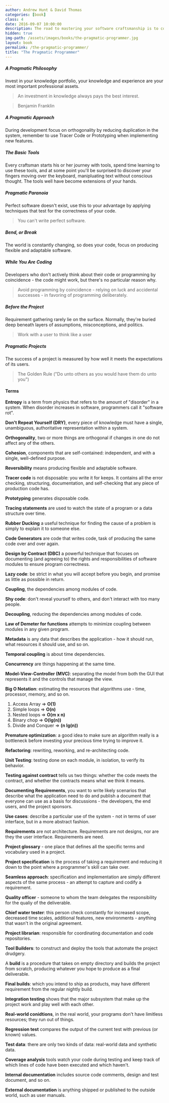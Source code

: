 ```yaml
---
author: Andrew Hunt & David Thomas
categories: [book]
class: 4
date: 2016-09-07 10:00:00
description: The road to mastering your software craftsmanship is to constantly invest in your learning. This book shows you how a pragmatic programmer create clean, flexible, and adaptable code. Everything you need to know about working on a project and more! 
hidden: true
img-path: /assets/images/books/the-pragmatic-programmer.jpg
layout: book
permalink: /the-pragmatic-programmer/
title: "The Pragmatic Programmer"
---
```


##### A Pragmatic Philosophy

Invest in your knowledge portfolio, your knowledge and experience are your most important professional assets.

> An investment in knowledge always pays the best interest.

> Benjamin Franklin

##### A Pragmatic Approach

During development focus on orthogonality by reducing duplication in the system, remember to use Tracer Code or Prototyping when implementing new features.

##### The Basic Tools

Every craftsman starts his or her journey with tools, spend time learning to use these tools, and at some point you'll be surprised to discover your fingers moving over the keyboard, manipluating text without conscious thought. The tools well have become extensions of your hands.

##### Pragmatic Paranoia

Perfect software doesn't exist, use this to your advantage by applying techniques that test for the correctness of your code.

> You can't write perfect software.

##### Bend, or Break

The world is constantly changing, so does your code, focus on producing flexible and adaptable software.

##### While You Are Coding

Developers who don't actively think about their code or programming by coincidence - the code might work, but there's no particular reason why.

> Avoid programming by coincidence - relying on luck and accidental successes - in favoring of programming deliberately.

##### Before the Project

Requirement gathering rarely lie on the surface. Normally, they're buried deep beneath layers of assumptions, misconceptions, and politics.

> Work with a user to think like a user

##### Pragmatic Projects

The success of a project is measured by how well it meets the expectations of its users.

> The Golden Rule ("Do unto others as you would have them do unto you")

#### Terms

__Entropy__ is a term from physics that refers to the amount of "disorder" in a system. When disorder increases in software, programmers call it "software rot".

__Don't Repeat Yourself (DRY)__, every piece of knowledge must have a single, unambiguous, authoritative representation within a system.

__Orthogonality__, two or more things are orthogonal if changes in one do not affect any of the others.

__Cohesion__, components that are self-contained: independent, and with a single, well-defined purpose.

__Reversibility__ means producing flexible and adaptable software.

__Tracer code__ is not disposable: you write it for keeps. It contains all the error checking, structuring, documentation, and self-checking that any piece of production code has.

__Prototyping__ generates disposable code.

__Tracing statements__ are used to watch the state of a program or a data structure over time.

__Rubber Ducking__ a useful technique for finding the cause of a problem is simply to explain it to someone else.

__Code Generators__ are code that writes code, task of producing the same code over and over again.

__Design by Contract (DBC)__ a powerful technique that focuses on documenting (and agreeing to) the rights and responsibilities of software modules to ensure program correctness.

__Lazy code__: be strict in what you will accept before you begin, and promise as little as possible in return. 

__Coupling__, the dependencies among modules of code.

__Shy code__: don't reveal yourself to others, and don't interact with too many people.

__Decoupling__, reducing the dependencies among modules of code.

__Law of Demeter for functions__ attempts to minimize coupling between modules in any given program.

__Metadata__ is any data that describes the application - how it should run, what resources it should use, and so on.

__Temporal coupling__ is about time dependencies.

__Concurrency__ are things happening at the same time.

__Model-View-Controller (MVC)__: separating the model from both the GUI that represents it and the controls that manage the view.

__Big O Notation__: estimating the resources that algorithms use - time, processor, memory, and so on.

1. Access Array => __O(1)__
2. Simple loops => __O(n)__
3. Nested loops => __O(m x n)__
4. Binary chop => __O(lg(n))__
5. Divide and Conquer => __(n lg(n))__

__Premature optimization__: a good idea to make sure an algorithm really is a bottleneck before investing your precious time trying to improve it.

__Refactoring__: rewriting, reworking, and re-architecting code.

__Unit Testing__: testing done on each module, in isolation, to verify its behavior.

__Testing against contract__ tells us two things: whether the code meets the contract, and whether the contracts means what we think it means.

__Documenting Requirements__, you want to write likely scenarios that describe what the application need to do and publish a document that everyone can use as a basis for discussions - the developers, the end users, and the project sponsors.

__Use cases__: describe a particular use of the system - not in terms of user interface, but in a more abstract fashion.

__Requirements__ are not architecture. Requirements are not designs, nor are they the user interface. Requirements are need.

__Project glossary__ - one place that defines all the specific terms and vocabulary used in a project.

__Project specification__ is the process of taking a requirement and reducing it down to the point where a programmer's skill can take over.

__Seamless approach__: specification and implementation are simply different aspects of the same process - an attempt to capture and codify a requirement.

__Quality officer__ - someone to whom the team delegates the responsibility for the qualiy of the deliverable.

__Chief water tester__: this person check constantly for increased scope, decreased time scales, additional features, new environments - anything that wasn't in the original agreement.

__Project librarian__: responsible for coordinating documentation and code repositories.

__Tool Builders__: to construct and deploy the tools that automate the project drudgery.

A __build__ is a procedure that takes on empty directory and builds the project from scratch, producing whatever you hope to produce as a final deliverable.

__Final builds__: which you intend to ship as products, may have different requirement from the regular nightly build.

__Integration testing__ shows that the major subsystem that make up the project work and play well with each other.

__Real-world conidtions__, in the real world, your programs don't have limitless resources; they run out of things.

__Regression test__ compares the output of the current test with previous (or known) values.

__Test data__: there are only two kinds of data: real-world data and synthetic data.

__Coverage analysis__ tools watch your code during testing and keep track of which lines of code have been executed and which haven't.

__Internal documentation__ includes source code comments, design and test document, and so on.

__External documentation__ is anything shipped or published to the outside world, such as user manuals. 